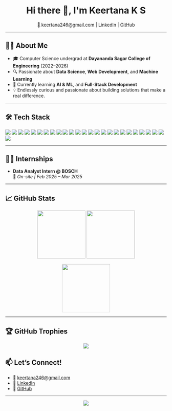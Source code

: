 <h1 align="center">Hi there 👋, I'm Keertana K S</h1>

<p align="center">
  <a href="mailto:keertana246@gmail.com">📧 keertana246@gmail.com</a> |
  <a href="<replace-with-linkedin-url>" target="_blank">LinkedIn</a> |
  <a href="https://github.com/<replace-with-github-username>" target="_blank">GitHub</a>
</p>

---

## 🧑‍💻 About Me

- 🎓 Computer Science undergrad at **Dayananda Sagar College of Engineering** (2022–2026)  
- 🔍 Passionate about **Data Science**, **Web Development**, and **Machine Learning**
- 🌱 Currently learning **AI & ML**, and **Full-Stack Development**
- 💡 Endlessly curious and passionate about building solutions that make a real difference.
---

## 🛠️ Tech Stack

<p align="left">

  <!-- Programming Languages -->
  <img src="https://img.shields.io/badge/Java-ED8B00?style=flat&logo=java&logoColor=white" />
  <img src="https://img.shields.io/badge/Python-3776AB?style=flat&logo=python&logoColor=white" />

  <!-- Web Development -->
  <img src="https://img.shields.io/badge/HTML5-E34F26?style=flat&logo=html5&logoColor=white" />
  <img src="https://img.shields.io/badge/CSS3-1572B6?style=flat&logo=css3&logoColor=white" />
  <img src="https://img.shields.io/badge/JavaScript-F7DF1E?style=flat&logo=javascript&logoColor=black" />
  <img src="https://img.shields.io/badge/Flask-000000?style=flat&logo=flask&logoColor=white" />
  <img src="https://img.shields.io/badge/React-20232A?style=flat&logo=react&logoColor=61DAFB" />

  <!-- Databases / Version Control -->
  <img src="https://img.shields.io/badge/MySQL-4479A1?style=flat&logo=mysql&logoColor=white" />
  <img src="https://img.shields.io/badge/MongoDB-47A248?style=flat&logo=mongodb&logoColor=white" />
  <img src="https://img.shields.io/badge/Git-F05032?style=flat&logo=git&logoColor=white" />
  <img src="https://img.shields.io/badge/GitHub-181717?style=flat&logo=github&logoColor=white" />

  <!-- Machine Learning -->
  <img src="https://img.shields.io/badge/Supervised%20Learning-blue?style=flat" />
  <img src="https://img.shields.io/badge/Unsupervised%20Learning-green?style=flat" />
  <img src="https://img.shields.io/badge/Deep%20Learning-purple?style=flat" />

  <!-- Frameworks & Tools -->
  <img src="https://img.shields.io/badge/TensorFlow-FF6F00?style=flat&logo=tensorflow&logoColor=white" />
  <img src="https://img.shields.io/badge/Keras-D00000?style=flat&logo=keras&logoColor=white" />
  <img src="https://img.shields.io/badge/Scikit--learn-F7931E?style=flat&logo=scikit-learn&logoColor=white" />
  <img src="https://img.shields.io/badge/OpenCV-5C3EE8?style=flat&logo=opencv&logoColor=white" />
  <img src="https://img.shields.io/badge/YOLO-00FFFF?style=flat" />

  <!-- Visualization Tools -->
  <img src="https://img.shields.io/badge/PowerBI-F2C811?style=flat&logo=power-bi&logoColor=black" />
  <img src="https://img.shields.io/badge/Tableau-E97627?style=flat&logo=tableau&logoColor=white" />

  <!-- DevOps -->
  <img src="https://img.shields.io/badge/Docker-2496ED?style=flat&logo=docker&logoColor=white" />
  <img src="https://img.shields.io/badge/Jenkins-D24939?style=flat&logo=jenkins&logoColor=white" />
  <img src="https://img.shields.io/badge/Kubernetes-326CE5?style=flat&logo=kubernetes&logoColor=white" />
  <img src="https://img.shields.io/badge/Terraform-623CE4?style=flat&logo=terraform&logoColor=white" />
  <img src="https://img.shields.io/badge/Tomcat-F8DC75?style=flat&logo=apachetomcat&logoColor=black" />

</p>


---

## 👩‍💼 Internships

- **Data Analyst Intern @ BOSCH**  
  📍 _On-site | Feb 2025 – Mar 2025_  

---

## 📈 GitHub Stats

<p align="center">
  <img src="https://github-readme-stats.vercel.app/api?username=kskeertana&show_icons=true&theme=tokyonight" height="150" />
  <img src="https://github-readme-streak-stats.herokuapp.com?user=kskeertana&theme=tokyonight" height="150" />
</p>

<p align="center">
  <img src="https://github-readme-stats.vercel.app/api/top-langs/?username=kskeertana&layout=compact&theme=tokyonight" height="150" />
</p>

---

## 🏆 GitHub Trophies

<p align="center">
  <img src="https://github-profile-trophy.vercel.app/?username=kskeertana&theme=radical&row=1&column=7" />
</p>



## 📫 Let’s Connect!
- 💌 [keertana246@gmail.com](mailto:keertana246@gmail.com)
- 🔗 [LinkedIn](https://www.linkedin.com/in/keertana-k-s-b7142a2a1/)
- 🐙 [GitHub](https://github.com/kskeertana)

---

<p align="center">
  <img src="https://komarev.com/ghpvc/?username=kskeertana&label=Profile%20Views&color=blueviolet&style=flat" />
</p>
